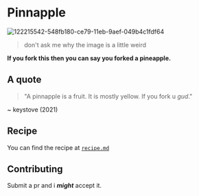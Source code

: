 # Pinnapple
![122215542-548fb180-ce79-11eb-9aef-049b4c1fdf64](https://user-images.githubusercontent.com/79815764/122243074-ae43ac00-ce78-11eb-85ef-f43c1ea06a78.png)

> don't ask me why the image is a little weird

**If you fork this then you can say you forked a pineapple.**


## A quote
> "A pinnapple is a fruit. It is mostly yellow. If you fork u *gud*."

~ keystove (2021)

## Recipe
You can find the recipe at [`recipe.md`](https://github.com/iop3/Pinnapple/blob/main/recipe.md)

## Contributing
Submit a pr and i ***might*** accept it.
